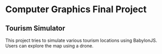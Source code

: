 # Computer Graphics Final Project

## Tourism Simulator

This project tries to simulate various tourism locations using BabylonJS. Users can explore the map using a drone.
